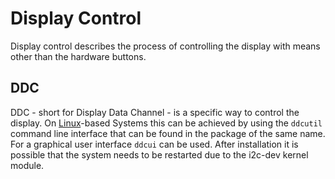 # Display Control

Display control describes the process of controlling the display with means other than the hardware
buttons.

## DDC

DDC - short for Display Data Channel - is a specific way to control the display.
On [Linux](/wiki/linux.md)-based Systems this can be achieved by using the `ddcutil` command line
interface that can be found in the package of the same name.
For a graphical user interface `ddcui` can be used.
After installation it is possible that the system needs to be restarted due to the i2c-dev kernel
module.
